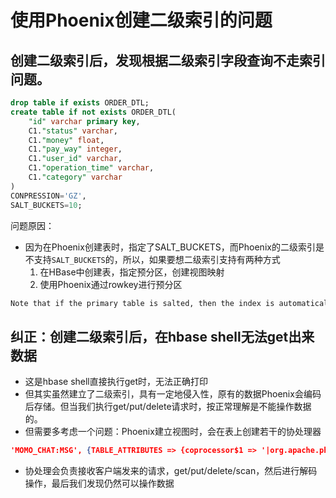 # 使用Phoenix创建二级索引的问题

## 创建二级索引后，发现根据二级索引字段查询不走索引问题。

```sql
drop table if exists ORDER_DTL;
create table if not exists ORDER_DTL(
    "id" varchar primary key,
    C1."status" varchar,
    C1."money" float,
    C1."pay_way" integer,
    C1."user_id" varchar,
    C1."operation_time" varchar,
    C1."category" varchar
) 
CONPRESSION='GZ',
SALT_BUCKETS=10;
```

问题原因：

* 因为在Phoenix创建表时，指定了SALT_BUCKETS，而Phoenix的二级索引是不支持`SALT_BUCKETS`的，所以，如果要想二级索引支持有两种方式
	1. 在HBase中创建表，指定预分区，创建视图映射
	2. 使用Phoenix通过rowkey进行预分区

```html
Note that if the primary table is salted, then the index is automatically salted in the same way for global indexes. In addition, the MAX_FILESIZE for the index is adjusted down, relative to the size of the primary versus index table. For more on salting see here. With local indexes, on the other hand, specifying SALT_BUCKETS is not allowed.
```

## 纠正：创建二级索引后，在hbase shell无法get出来数据

* 这是hbase shell直接执行get时，无法正确打印
* 但其实虽然建立了二级索引，具有一定地侵入性，原有的数据Phoenix会编码后存储。但当我们执行get/put/delete请求时，按正常理解是不能操作数据的。
* 但需要多考虑一个问题：Phoenix建立视图时，会在表上创建若干的协处理器

```json
'MOMO_CHAT:MSG', {TABLE_ATTRIBUTES => {coprocessor$1 => '|org.apache.phoenix.coprocessor.ScanRegionObserver|805306366|', coprocessor$2 => '|org.apache.phoenix.coprocessor.UngroupedAggregateRegionObserver|805306366|', coprocessor$3 => '|org.apache.phoenix.coprocessor.GroupedAggregateRegionObserver|805306366|', coprocessor$4 => '|org.apache.phoenix.coprocessor.ServerCachingEndpointImpl|805306366|', coprocessor$5 => '|org.apache.hadoop.hbase.regionserver.IndexHalfStoreFileReaderGenerator|805306366|', METADATA => {'DATA_TABLE_NAME' => 'MOMO_CHAT.MSG', 'SPLIT_POLICY' => 'org.apache.phoenix.hbase.index.IndexRegionSplitPolicy'}}, {NAME => 'C1', COMPRESSION => 'GZ'}, {NAME => 'L#0', DATA_BLOCK_ENCODING => 'FAST_DIFF', BLOOMFILTER => 'NONE'}
```

* 协处理会负责接收客户端发来的请求，get/put/delete/scan，然后进行解码操作，最后我们发现仍然可以操作数据